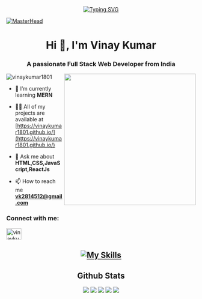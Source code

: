<div align="center">
<a href="https://git.io/typing-svg"><img src="https://readme-typing-svg.demolab.com?font=Fira+Code&size=27&pause=1000&color=blue &width=435&lines=Hello+Fellow+%3C%2FDevelopers%3E" alt="Typing SVG" /></a>
</div>

[![MasterHead](https://miro.medium.com/max/1400/1*OxT7UjIwhklKE8d8SFyo7g.gif)](https://vinaykumar1801.github.io/)
<h1 align="center">Hi 👋, I'm Vinay Kumar</h1>
<h3 align="center">A passionate Full Stack Web Developer from India</h3>
<img src="https://camo.githubusercontent.com/5ddf73ad3a205111cf8c686f687fc216c2946a75005718c8da5b837ad9de78c9/68747470733a2f2f7468756d62732e6766796361742e636f6d2f4576696c4e657874446576696c666973682d736d616c6c2e676966" width="350px" align="right">

<p align="left"> <img src="https://komarev.com/ghpvc/?username=vinaykumar1801&label=Profile%20views&color=0e75b6&style=flat" alt="vinaykumar1801" /> </p>

- 🌱 I’m currently learning **MERN**

- 👨‍💻 All of my projects are available at [https://vinaykumar1801.github.io/](https://vinaykumar1801.github.io/)

- 💬 Ask me about **HTML,CSS,JavaScript,ReactJs**

- 📫 How to reach me **vk2814512@gmail.com**


<h3 align="left">Connect with me:</h3>
<p align="left">
<a href="https://linkedin.com/in/vinaykumar1801" target="blank"><img align="center" src="https://raw.githubusercontent.com/rahuldkjain/github-profile-readme-generator/master/src/images/icons/Social/linked-in-alt.svg" alt="vinaykumar1801" height="30" width="40" /></a>
</p>

<h2 align="center"My Skills:</h2>

[![My Skills](https://skillicons.dev/icons?i=html,css,js,react,redux,typescript,nextjs,nodejs,expressjs,mongodb,git,materialui,bootstrap,vscode)](https://skillicons.dev)


<h2 align="center">Github Stats</h2>
<p align="center">
<img src="http://github-profile-summary-cards.vercel.app/api/cards/profile-details?username=vinaykumar1801">
<img src="http://github-profile-summary-cards.vercel.app/api/cards/repos-per-language?username=vinaykumar1801">
<img src="http://github-profile-summary-cards.vercel.app/api/cards/most-commit-language?username=vinaykumar1801">
<img src="http://github-profile-summary-cards.vercel.app/api/cards/stats?username=vinaykumar1801">
<img src="http://github-profile-summary-cards.vercel.app/api/cards/productive-time?username=vinaykumar1801&utcOffset=8">
	
</p>
